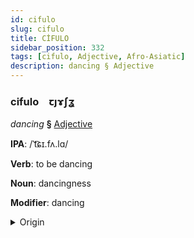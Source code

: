 ```yaml
---
id: cifulo
slug: cifulo
title: CİFULO
sidebar_position: 332
tags: [cifulo, Adjective, Afro-Asiatic]
description: dancing § Adjective
---
```


### cifulo&emsp;<span kind="abugida">ꞇȷɤʃʓ</span>

*dancing* **§** [Adjective](../../tags/Adjective)

**IPA**: /ˈt͡ɕɪ.fʌ.lɑ/

**Verb**: to be dancing

**Noun**: dancingness

**Modifier**: dancing

<details>
    <summary>Origin</summary>
    Amharic č̣əfära [tʃʼɨfəra]<br/>
    <em>Afro-Asiatic Language Family</em>
</details>